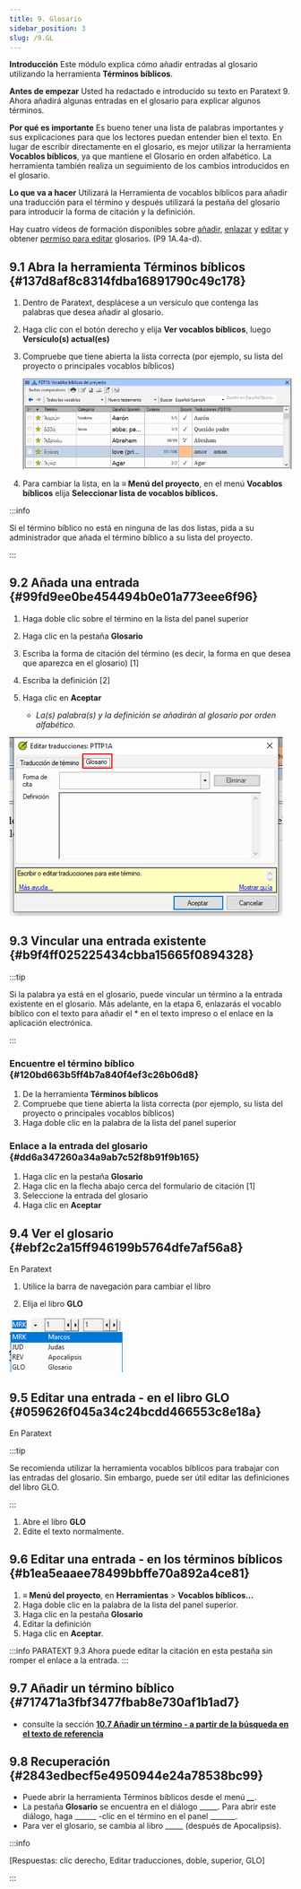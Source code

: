 ```yaml
---
title: 9. Glosario
sidebar_position: 3
slug: /9.GL
---
```


**Introducción** Este módulo explica cómo añadir entradas al glosario utilizando la herramienta **Términos bíblicos**.

**Antes de empezar** Usted ha redactado e introducido su texto en Paratext 9. Ahora añadirá algunas entradas en el glosario para explicar algunos términos.

**Por qué es importante** Es bueno tener una lista de palabras importantes y sus explicaciones para que los lectores puedan entender bien el texto. En lugar de escribir directamente en el glosario, es mejor utilizar la herramienta **Vocablos bíblicos**, ya que mantiene el Glosario en orden alfabético. La herramienta también realiza un seguimiento de los cambios introducidos en el glosario.

**Lo que va a hacer** Utilizará la Herramienta de vocablos bíblicos para añadir una traducción para el término y después utilizará la pestaña del glosario para introducir la forma de citación y la definición.

Hay cuatro vídeos de formación disponibles sobre [añadir](https://vimeo.com/manage/videos/451195974), [enlazar](https://vimeo.com/manage/videos/499553868) y [editar](https://vimeo.com/manage/videos/503489533) y obtener [permiso para editar](https://vimeo.com/manage/videos/476293601) glosarios. (P9 1A.4a-d).

## 9.1 Abra la herramienta Términos bíblicos {#137d8af8c8314fdba16891790c49c178}

1. Dentro de Paratext, desplácese a un versículo que contenga las palabras que desea añadir al glosario.

2. Haga clic con el botón derecho y elija **Ver vocablos bíblicos**, luego **Versículo(s) actual(es)**

3. Compruebe que tiene abierta la lista correcta (por ejemplo, su lista del proyecto o principales vocablos bíblicos)

   ![](./536721521.png)

4. Para cambiar la lista, en la **≡ Menú del proyecto**, en el menú **Vocablos bíblicos** elija **Seleccionar lista de vocablos bíblicos.**

:::info

Si el término bíblico no está en ninguna de las dos listas, pida a su administrador que añada el término bíblico a su lista del proyecto.

:::

## 9.2 Añada una entrada {#99fd9ee0be454494b0e01a773eee6f96}

<div class='notion-row'>
<div class='notion-column' style={{width: 'calc((100% - (min(32px, 4vw) * 1)) * 0.5)'}}>

1. Haga doble clic sobre el término en la lista del panel superior

2. Haga clic en la pestaña **Glosario**

3. Escriba la forma de citación del término (es decir, la forma en que desea que aparezca en el glosario) [1]

4. Escriba la definición [2]

5. Haga clic en **Aceptar**
   - _La(s) palabra(s) y la definición se añadirán al glosario por orden alfabético._

</div><div className='notion-spacer'></div>

<div class='notion-column' style={{width: 'calc((100% - (min(32px, 4vw) * 1)) * 0.5)'}}>

![](./1986832627.png)

</div><div className='notion-spacer'></div>
</div>

## 9.3 Vincular una entrada existente {#b9f4ff025225434cbba15665f0894328}

:::tip

Si la palabra ya está en el glosario, puede vincular un término a la entrada existente en el glosario. Más adelante, en la etapa 6, enlazarás el vocablo bíblico con el texto para añadir el \* en el texto impreso o el enlace en la aplicación electrónica.

:::

### Encuentre el término bíblico {#120bd663b5ff4b7a840f4ef3c26b06d8}

1. De la herramienta **Términos bíblicos**
2. Compruebe que tiene abierta la lista correcta (por ejemplo, su lista del proyecto o principales vocablos bíblicos)
3. Haga doble clic en la palabra de la lista del panel superior

### Enlace a la entrada del glosario {#dd6a347260a34a9ab7c52f8b91f9b165}

1. Haga clic en la pestaña **Glosario**
2. Haga clic en la flecha abajo cerca del formulario de citación [1]
3. Seleccione la entrada del glosario
4. Haga clic en **Aceptar**

## 9.4 Ver el glosario {#ebf2c2a15ff946199b5764dfe7af56a8}

En Paratext

<div class='notion-row'>
<div class='notion-column' style={{width: 'calc((100% - (min(32px, 4vw) * 1)) * 0.5)'}}>

1. Utilice la barra de navegación para cambiar el libro

2. Elija el libro **GLO**

</div><div className='notion-spacer'></div>

<div class='notion-column' style={{width: 'calc((100% - (min(32px, 4vw) * 1)) * 0.5)'}}>

![](./1353885956.png)

</div><div className='notion-spacer'></div>
</div>

## 9.5 Editar una entrada - en el libro GLO {#059626f045a34c24bcdd466553c8e18a}

En Paratext

:::tip

Se recomienda utilizar la herramienta vocablos bíblicos para trabajar con las entradas del glosario. Sin embargo, puede ser útil editar las definiciones del libro GLO.

:::

1. Abre el libro **GLO**
2. Edite el texto normalmente.

## 9.6 Editar una entrada - en los términos bíblicos {#b1ea5eaaee78499bbffe70a892a4ce81}

1. **≡ Menú del proyecto**, en **Herramientas** &gt; **Vocablos bíblicos...**
2. Haga doble clic en la palabra de la lista del panel superior.
3. Haga clic en la pestaña **Glosario**
4. Editar la definición
5. Haga clic en **Aceptar**.

:::info PARATEXT 9.3
Ahora puede editar la citación en esta pestaña sin romper el enlace a la entrada.
:::

## 9.7 Añadir un término bíblico {#717471a3fbf3477fbab8e730af1b1ad7}

- consulte la sección [**10.7 Añadir un término - a partir de la búsqueda en el texto de referencia**](/10.BT#f683ccf4cdcf45f09c516c09c78ab277)

## 9.8 Recuperación {#2843edbecf5e4950944e24a78538bc99}

- Puede abrir la herramienta Términos bíblicos desde el menú _**__**_.
- La pestaña **Glosario** se encuentra en el diálogo _____. Para abrir este diálogo, haga ______ -clic en el término en el panel _______.
- Para ver el glosario, se cambia al libro _____ (después de Apocalipsis).

:::info

[Respuestas: clic derecho, Editar traducciones, doble, superior, GLO]

:::

